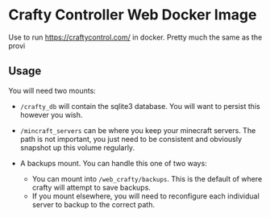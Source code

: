 # Crafty Controller Web Docker Image

Use to run https://craftycontrol.com/ in docker.  Pretty much the same
as the provi

## Usage

You will need two mounts:

- `/crafty_db` will contain the sqlite3 database. You will want to persist
  this however you wish.
- `/mincraft_servers` can be where you keep your minecraft servers. The
  path is not important, you just need to be consistent and obviously 
  snapshot up this volume regularly.
- A backups mount.  You can handle this one of two ways:

  * You can mount into `/web_crafty/backups`. This is the default of where
    crafty will attempt to save backups.
  * If you mount elsewhere, you will need to reconfigure each individual 
    server to backup to the correct path.
